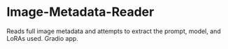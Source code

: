 # Image-Metadata-Reader
Reads full image metadata and attempts to extract the prompt, model, and LoRAs used. Gradio app.
